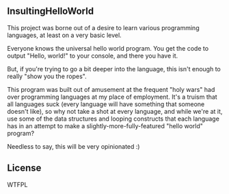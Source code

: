 InsultingHelloWorld
-------------------

This project was borne out of a desire to learn various programming languages, at least on a very basic level.

Everyone knows the universal hello world program. You get the code to output "Hello, world!" to your console,
and there you have it.

But, if you're trying to go a bit deeper into the language, this isn't enough to really "show you the ropes".

This program was built out of amusement at the frequent "holy wars" had over programming languages at my place
of employment. It's a truism that all languages suck (every language will have something that someone doesn't like),
so why not take a shot at every language, and while we're at it, use some of the data structures and looping
constructs that each language has in an attempt to make a slightly-more-fully-featured "hello world" program?

Needless to say, this will be very opinionated :)


License
-------
WTFPL
